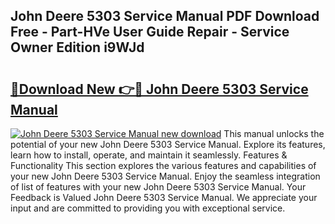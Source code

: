 ## John Deere 5303 Service Manual PDF Download Free - Part-HVe User Guide Repair - Service Owner Edition i9WJd

# <h2><a href="http://bc27232.oget.top/?id=John+Deere+5303+Service+Manual">🔗Download New 👉🔴 John Deere 5303 Service Manual</a></h2>

[![John Deere 5303 Service Manual new download](https://i.imgur.com/5g1atiW.png)](http://bc27232.oget.top/?id=John+Deere+5303+Service+Manual)
This manual unlocks the potential of your new John Deere 5303 Service Manual. Explore its features, learn how to install, operate, and maintain it seamlessly. Features & Functionality This section explores the various features and capabilities of your new John Deere 5303 Service Manual. Enjoy the seamless integration of list of features with your new John Deere 5303 Service Manual. Your Feedback is Valued John Deere 5303 Service Manual. We appreciate your input and are committed to providing you with exceptional service.
